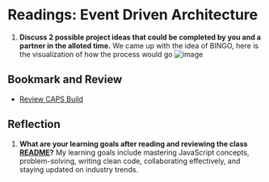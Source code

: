 # Readings: Event Driven Architecture
1. **Discuss 2 possible project ideas that could be completed by you and a partner in the alloted time.** We came up with the idea of BINGO, here is the visualization of how the process would go
![image](https://github.com/Makster04/reading-notes/assets/86382359/022f6a9d-13f9-479c-845b-f2261f0034f2)

## Bookmark and Review
* [Review CAPS Build](https://canvas.instructure.com/courses/8944808/discussion_topics/21361250/submit)

## Reflection
1. **What are your learning goals after reading and reviewing the class [README](https://codefellows.github.io/code-401-javascript-guide/curriculum/class-14/)?** My learning goals include mastering JavaScript concepts, problem-solving, writing clean code, collaborating effectively, and staying updated on industry trends.





